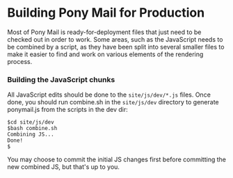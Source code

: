 <!--
 Licensed to the Apache Software Foundation (ASF) under one
 or more contributor license agreements.  See the NOTICE file
 distributed with this work for additional information
 regarding copyright ownership.  The ASF licenses this file
 to you under the Apache License, Version 2.0 (the
 "License"); you may not use this file except in compliance
 with the License.  You may obtain a copy of the License at
 
 http://www.apache.org/licenses/LICENSE-2.0
 
 Unless required by applicable law or agreed to in writing,
 software distributed under the License is distributed on an
 "AS IS" BASIS, WITHOUT WARRANTIES OR CONDITIONS OF ANY
 KIND, either express or implied.  See the License for the
 specific language governing permissions and limitations
 under the License.
 -->
# Building Pony Mail for Production #
Most of Pony Mail is ready-for-deployment files that just need to be checked out
in order to work. Some areas, such as the JavaScript needs to be combined by a script,
as they have been split into several smaller files to make it easier to find and
work on various elements of the rendering process.

### Building the JavaScript chunks ###
All JavaScript edits should be done to the `site/js/dev/*.js` files.
Once done, you should run combine.sh in the `site/js/dev` directory 
to generate ponymail.js from the scripts in the dev dir:

    $cd site/js/dev
    $bash combine.sh
    Combining JS...
    Done!
    $

You may choose to commit the initial JS changes first before 
committing the new combined JS, but that's up to you.
